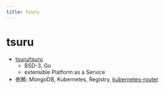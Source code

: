```yaml
---
title: tsuru
---
```


# tsuru

- [tsuru/tsuru](https://github.com/tsuru/tsuru)
  - BSD-3, Go
  - extensible Platform as a Service
- 依赖: MongoDB, Kubernetes, Registry, [kubernetes-router](https://github.com/tsuru/kubernetes-router/)
